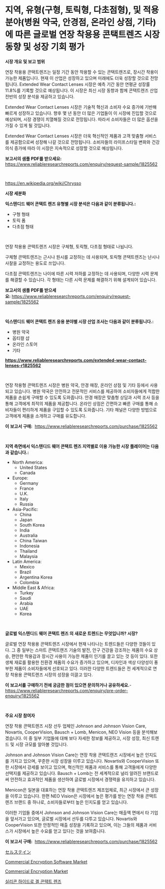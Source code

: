 <p><h1>지역, 유형(구형, 토릭형, 다초점형), 및 적용분야(병원 약국, 안경점, 온라인 상점, 기타)에 따른 글로벌 연장 착용용 콘택트렌즈 시장 동향 및 성장 기회 평가</h1></p><p><strong>시장 개요 및 보고 범위</strong></p>
<p><p>연장 착용용 콘택트렌즈는 일정 기간 동안 착용할 수 있는 콘택트렌즈로, 장시간 착용이 가능한 제품입니다. 현재 이 산업은 성장하고 있으며 미래에도 더욱 성장할 것으로 전망됩니다. Extended Wear Contact Lenses 시장은 예측 기간 동안 연평균 성장률 11.8%를 기록할 것으로 예상됩니다. 이 시장은 최신 시장 동향과 함께 콘택트렌즈 산업 전반의 성장 분석을 제공하고 있습니다.</p><p>Extended Wear Contact Lenses 시장은 기술적 혁신과 소비자 수요 증가에 기반해 빠르게 성장하고 있습니다. 향후 몇 년 동안 더 많은 기업들이 이 시장에 진입할 것으로 예상되며, 시장 경쟁이 치열해질 것으로 전망됩니다. 따라서 소비자들은 더 많은 옵션을 가질 수 있게 될 것입니다.</p><p>Extended Wear Contact Lenses 시장은 더욱 혁신적인 제품과 고객 맞춤형 서비스를 제공함으로써 성장해 나갈 것으로 전망됩니다. 소비자들의 라이프스타일 변화와 건강 의식 증가에 따라 이 시장은 지속적으로 성장할 것으로 예상됩니다.</p></p>
<p><strong>보고서의 샘플 PDF를 받으세요:</strong> <a href="https://www.reliableresearchreports.com/enquiry/request-sample/1825562">https://www.reliableresearchreports.com/enquiry/request-sample/1825562</a></p>
<p>&nbsp;</p>
<p><a href="https://en.wikipedia.org/wiki/Chrysso">https://en.wikipedia.org/wiki/Chrysso</a></p>
<p><strong>시장 세분화</strong></p>
<p><strong>익스텐디드 웨어 콘택트 렌즈 유형별 시장 분석은 다음과 같이 분류됩니다.:</strong></p>
<p><ul><li>구형 형태</li><li>토릭 폼</li><li>다초점 형태</li></ul></p>
<p>&nbsp;</p>
<p><p>연장 착용용 콘택트렌즈 시장은 구체형, 토릭형, 다초점 형태로 나뉩니다. </p><p>구체형 콘택트렌즈는 근시나 원시를 교정하는 데 사용되며, 토릭형 콘택트렌즈는 난시나 사찰을 교정하는 용도로 쓰입니다. </p><p>다초점 콘택트렌즈는 나이에 따른 시력 저하를 교정하는 데 사용되며, 다양한 시력 문제를 해결할 수 있습니다. 각 형태는 다른 시력 문제를 해결하기 위해 설계되어 있습니다.</p></p>
<p><strong>보고서의 샘플 PDF를 받으세요:</strong>&nbsp;<a href="https://www.reliableresearchreports.com/enquiry/request-sample/1825562">https://www.reliableresearchreports.com/enquiry/request-sample/1825562</a></p>
<p>&nbsp;</p>
<p><strong> 익스텐디드 웨어 콘택트 렌즈 응용 분야별 시장 산업 조사는 다음과 같이 분류됩니다.:</strong></p>
<p><ul><li>병원 약국</li><li>옵티컬 샵</li><li>온라인 스토어</li><li>기타</li></ul></p>
<p><strong><a href="https://www.reliableresearchreports.com/extended-wear-contact-lenses-r1825562">https://www.reliableresearchreports.com/extended-wear-contact-lenses-r1825562</a></strong></p>
<p>&nbsp;</p>
<p><p>연장 착용형 콘택트렌즈 시장은 병원 약국, 안경 매장, 온라인 상점 및 기타 등에서 사용되고 있습니다. 병원 약국은 안전하고 전문적인 서비스를 제공하여 소비자들에게 적합한 제품을 손쉽게 구매할 수 있도록 도와줍니다. 안경 매장은 맞춤형 상담과 시력 조사 등을 통해 고객에게 최적의 제품을 제공합니다. 온라인 상점은 간편하고 빠른 구매를 통해 소비자들이 편리하게 제품을 구입할 수 있도록 도와줍니다. 기타 채널은 다양한 방법으로 고객에게 제품을 소개하고 구매를 유도합니다.</p></p>
<p><strong>이 보고서 구매:</strong>&nbsp; <a href="https://www.reliableresearchreports.com/purchase/1825562">https://www.reliableresearchreports.com/purchase/1825562</a></p>
<p>&nbsp;</p>
<p><strong>지역 측면에서 익스텐디드 웨어 콘택트 렌즈 지역별로 이용 가능한 시장 플레이어는 다음과 같습니다.:</strong></p>
<p><ul>
    <li>
        North America:
        <ul>
            <li>United States</li>
            <li>Canada</li>
        </ul>
    </li>
    <li>
        Europe:
        <ul>
            <li>Germany</li>
            <li>France</li>
            <li>U.K.</li>
            <li>Italy</li>
            <li>Russia</li>
        </ul>
    </li>
    <li>
        Asia-Pacific:
        <ul>
            <li>China</li>
            <li>Japan</li>
            <li>South Korea</li>
            <li>India</li>
            <li>Australia</li>
            <li>China Taiwan</li>
            <li>Indonesia</li>
            <li>Thailand</li>
            <li>Malaysia</li>
        </ul>
    </li>
    <li>
        Latin America:
        <ul>
            <li>Mexico</li>
            <li>Brazil</li>
            <li>Argentina Korea</li>
            <li>Colombia</li>
        </ul>
    </li>
    <li>
        Middle East & Africa:
        <ul>
            <li>Turkey</li>
            <li>Saudi</li>
            <li>Arabia</li>
            <li>UAE</li>
            <li>Korea</li>
        </ul>
    </li>
    </ul></p>
<p>&nbsp;</p>
<p><strong>글로벌 익스텐디드 웨어 콘택트 렌즈 의 새로운 트렌드는 무엇입니까? 시장?</strong></p>
<p><p>글로벌 연장 착용용 콘택트렌즈 시장에서 현재 나타나는 트렌드들은 다양한 것들이 있다. 그 중 일부는 스마트 콘택트렌즈 기술의 발전, 안구 건강을 강조하는 제품의 수요 상승, 편안한 착용감과 장시간 사용이 가능한 제품이 인기를 끌고 있는 것 등이 있다. 또한 생체 재료를 활용한 친환경 제품의 수요가 증가하고 있으며, 디자인과 색상 다양성이 풍부한 제품이 소비자들에게 선호되고 있다. 이러한 다양한 트렌드들은 전 세계적으로 연장 착용용 콘택트렌즈 시장의 성장을 이끌고 있다.</p></p>
<p><strong>이 보고서를 구매하기 전에 궁금한 점이 있으면 문의하거나 공유하세요.</strong>- <a href="https://www.reliableresearchreports.com/enquiry/pre-order-enquiry/1825562">https://www.reliableresearchreports.com/enquiry/pre-order-enquiry/1825562</a></p>
<p>&nbsp;</p>
<p><strong>주요 시장 참여자</strong></p>
<p><p>연장 착용 콘택트렌즈 시장 선두 업체인 Johnson and Johnson Vision Care, Novartis, CooperVision, Bausch + Lomb, Menicon, NEO Vision 등을 분석해보겠습니다. 이 중 일부 기업들에 대해 보다 자세한 정보를 제공하고, 시장 성장, 최신 트렌드 및 시장 규모를 알아볼 것입니다.</p><p>Johnson and Johnson Vision Care는 연장 착용 콘택트렌즈 시장에서 높은 인지도를 가지고 있으며, 꾸준한 시장 성장을 이루고 있습니다. Novartis와 CooperVision 또한 시장에서 강세를 보이고 있으며, 혁신적인 제품과 서비스를 통해 고객들에게 다양한 선택지를 제공하고 있습니다. Bausch + Lomb는 전 세계적으로 널리 알려진 브랜드로써 안전하고 효과적인 제품을 생산하여 글로벌 시장에서 경쟁력을 유지하고 있습니다.</p><p>Menicon은 일본을 대표하는 연장 착용 콘택트렌즈 제조업체로, 최근 시장에서 큰 성장을 이루고 있습니다. 한편 NEO Vision은 시장에서 높은 평가를 받는 연장 착용 콘택트렌즈 브랜드 중 하나로, 소비자들로부터 높은 인지도를 얻고 있습니다.</p><p>이러한 기업들 중에서 Johnson and Johnson Vision Care는 매출액 면에서 타 기업을 앞서가고 있으며, 글로벌 시장에서 선두를 다투고 있습니다. Novartis와 CooperVision 또한 안정적인 매출 성장을 기록하고 있으며, 이는 그들의 제품과 서비스가 시장에서 높은 수요를 얻고 있다는 것을 보여줍니다.</p></p>
<p><strong>이 보고서 구매:</strong>&nbsp;&nbsp;<a href="https://www.reliableresearchreports.com/purchase/1825562">https://www.reliableresearchreports.com/purchase/1825562</a></p>
<p><p><a href="https://github.com/RandallRunte2023/Market-Research-Report-List-2/blob/main/884978723528.md">セルステイン</a></p><p><a href="https://github.com/marthawweekle/Market-Research-Report-List-2/blob/main/commercial-encryption-software-market.md">Commercial Encryption Software Market</a></p><p><a href="https://github.com/SheilaBruen2023/Market-Research-Report-List-2/blob/main/commercial-encryption-market.md">Commercial Encryption Market</a></p><p><a href="https://github.com/LuckeyCorbin/Market-Research-Report-List-2/blob/main/988950631672.md">실리콘 하이드로 겔 콘택트 렌즈</a></p></p>